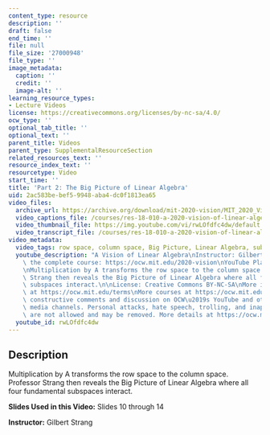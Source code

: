 ```yaml
---
content_type: resource
description: ''
draft: false
end_time: ''
file: null
file_size: '27000948'
file_type: ''
image_metadata:
  caption: ''
  credit: ''
  image-alt: ''
learning_resource_types:
- Lecture Videos
license: https://creativecommons.org/licenses/by-nc-sa/4.0/
ocw_type: ''
optional_tab_title: ''
optional_text: ''
parent_title: Videos
parent_type: SupplementalResourceSection
related_resources_text: ''
resource_index_text: ''
resourcetype: Video
start_time: ''
title: 'Part 2: The Big Picture of Linear Algebra'
uid: 2ac583be-bef5-9948-aba4-dc0f1813ea65
video_files:
  archive_url: https://archive.org/download/mit-2020-vision/MIT_2020_Vision_Part_2_300k.mp4
  video_captions_file: /courses/res-18-010-a-2020-vision-of-linear-algebra-spring-2020/5605545a627d5216a034fb170a3eeb44_rwLOfdfc4dw.vtt
  video_thumbnail_file: https://img.youtube.com/vi/rwLOfdfc4dw/default.jpg
  video_transcript_file: /courses/res-18-010-a-2020-vision-of-linear-algebra-spring-2020/b8dea7dd54f3a7d0d223c4a7abe24ad8_rwLOfdfc4dw.pdf
video_metadata:
  video_tags: row space, column space, Big Picture, Linear Algebra, subspaces
  youtube_description: "A Vision of Linear Algebra\nInstructor: Gilbert Strang\nView\
    \ the complete course: https://ocw.mit.edu/2020-vision\nYouTube Playlist: https://www.youtube.com/playlist?list=PLUl4u3cNGP61iQEFiWLE21EJCxwmWvvek\n\
    \nMultiplication by A transforms the row space to the column space. Professor\
    \ Strang then reveals the Big Picture of Linear Algebra where all four fundamental\
    \ subspaces interact.\n\nLicense: Creative Commons BY-NC-SA\nMore information\
    \ at https://ocw.mit.edu/terms\nMore courses at https://ocw.mit.edu\n\nWe encourage\
    \ constructive comments and discussion on OCW\u2019s YouTube and other social\
    \ media channels. Personal attacks, hate speech, trolling, and inappropriate comments\
    \ are not allowed and may be removed. More details at https://ocw.mit.edu/comments."
  youtube_id: rwLOfdfc4dw
---
```

Description
-----------

Multiplication by A transforms the row space to the column space. Professor Strang then reveals the Big Picture of Linear Algebra where all four fundamental subspaces interact.

**Slides Used in this Video:** Slides 10 through 14

**Instructor:** Gilbert Strang